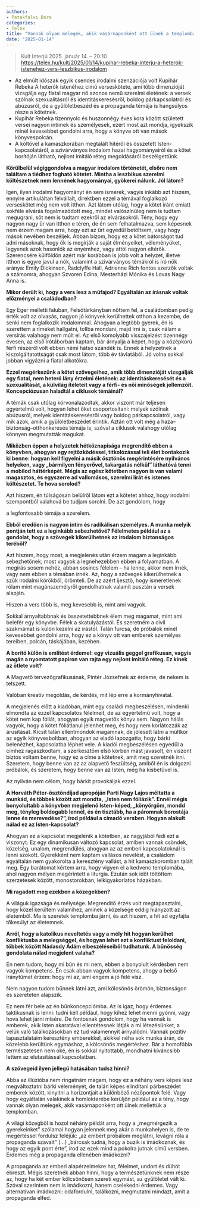 ```yaml
---
authors:
- Patakfalvi Dóra 
categories:
- Telex
title: "Vannak olyan melegek, akik vasárnaponként ott ülnek a templomban - Kupihár Rebeka"
date: "2025-01-14"
---
```


> Kult Interjú 2025. január 14. – 20:10
> https://telex.hu/kult/2025/01/14/kupihar-rebeka-interju-a-heterok-istenehez-vers-leszbikus-irodalom


 - Az elmúlt időszak egyik csendes irodalmi szenzációja volt Kupihár Rebeka A heterók istenéhez című verseskötete, ami több dimenzióját vizsgálja egy fiatal magyar nő azonos nemű szerelmi életének: a versek szólnak szexualitásról és identitáskeresésről, boldog párkapcsolatról és abúzusról, de a gyűlöletbeszéd és a propaganda témája is hangsúlyos része a kötetnek.
 - Kupihár Rebeka tizennyolc és huszonnégy éves kora között született versei nagyon intimek és személyesek, ezért most azt mondja, igyekszik minél kevesebbet gondolni arra, hogy a könyve ott van mások könyvespolcán.
 - A költővel a kamaszkorában megtalált hitéről és összetett Isten-kapcsolatáról, a szivárványos irodalom hazai hagyományairól és a kötet borítóján látható, nejlont imitáló réteg megoldásáról beszélgettünk.

**Körülbelül végiggondolva a magyar irodalom történetét, elsőre nem találtam a tiédhez fogható kötetet. Mintha a leszbikus szerelmi költészetnek nem lennének hagyományai, gyökerei nálunk. Jól látom?**

Igen, ilyen irodalmi hagyományt én sem ismerek, vagyis inkább azt hiszem, ennyire artikuláltan felvállalt, direktben ezzel a témával foglalkozó verseskötet még nem volt itthon. Azt látom utólag, hogy a kötet iránt emiatt sokféle elvárás fogalmazódott meg, mindet valószínűleg nem is tudtam megugrani, sőt nem is tudtam ezekről az elvárásokról. Tény, hogy egy nagyon nagy űr van itthon e téren, de én sem felhatalmazva, sem képesnek nem érzem magam arra, hogy ezt az űrt egyedül betöltsem, vagy hogy mások nevében beszéljek. Abban bízom, hogy ez a kötet bátorságot tud adni másoknak, hogy ők is megírják a saját élményeiket, véleményüket, legyenek azok hasonlók az enyémhez, vagy attól nagyon eltérők. Szerencsére külföldön azért már korábban is jobb volt a helyzet, illetve itthon is egyre javul a nők, valamint a szivárványos témákról is író nők aránya: Emily Dickinson, Radclyffe Hall, Adrienne Rich fontos szerzők voltak a számomra, ahogyan Szvoren Edina, Mesterházi Mónika és Lovas Nagy Anna is.



**Mikor derült ki, hogy a vers lesz a műfajod? Egyáltalán az írásnak voltak előzményei a családodban?**

Egy Eger melletti faluban, Felsőtárkányban nőttem fel, a családomban pedig érték volt az olvasás, nagyon jó könyvek kerülhettek otthon a kezembe, de senki nem foglalkozik irodalommal. Ahogyan a legtöbb gyerek, én is szerettem a rímeket hallgatni, tollba mondani, majd írni is, csak nálam a versírás valahogy nem múlt el. Az első komolyabb visszajelzést tizennégy évesen, az első írótáborban kaptam, bár árnyalja a képet, hogy a középkorú férfi részéről volt ebben némi hátsó szándék is. Ennek a helyzetnek a kiszolgáltatottságát csak most látom, több év távlatából. Jó volna sokkal jobban vigyázni a fiatal alkotókra.

**Ezzel megérkezünk a kötet szövegeihez, amik több dimenzióját vizsgálják egy fiatal, nem heteró lány érzelmi életének: az identitáskeresését és a szexualitását, a külvilág ítéleteit vagy a férfi- és női minőségek jellemzőit. Koncepciózusan haladtál a ciklusok témáinál?**



A témák csak utólag körvonalazódtak, akkor viszont már teljesen egyértelmű volt, hogyan lehet őket csoportosítani: melyek szólnak abúzusról, melyek identitáskeresésről vagy boldog párkapcsolatról, vagy mik azok, amik a gyűlöletbeszédet érintik. Aztán ott volt még a haza–biztonság–otthonkeresés témája is, szóval a ciklusok valahogy utólag könnyen megmutatták magukat.

**Miközben éppen a helyzetek hétköznapisága megrendítő ebben a könyvben, ahogyan egy rejtőzködéssel, titkolózással teli élet bontakozik ki benne: hogyan kell figyelni a másik ösztönös megérintésére nyilvános helyeken, vagy „bármilyen fényerővel, takargatás nélkül” láthatóvá tenni a mobilod háttérképét. Mégis az egész kötetben nagyon is van valami magasztos, és egyszerre ad vallomásos, szerelmi lírát és istenes költészetet. Te hova sorolod?**

Azt hiszem, én túlságosan belülről látom ezt a kötetet ahhoz, hogy irodalmi szempontból valahová be tudjam sorolni. De azt gondolom, hogy

a legfontosabb témája a szerelem.

**Ebből eredően is nagyon intim és radikálisan személyes. A munka melyik pontján tett ez a leginkább sebezhetővé? Félelmetes például az a gondolat, hogy a szövegek kikerülhetnek az irodalom biztonságos teréből?**

Azt hiszem, hogy most, a megjelenés után érzem magam a leginkább sebezhetőnek; most vagyok a legnehezebben ebben a folyamatban. A megírás sosem nehéz, abban sosincs félelem – ha lenne, akkor nem írnék, vagy nem ebben a témában írnék. Az, hogy a szövegek kikerülhetnek a szűk irodalmi körökből, örömteli. De az azért ijesztő, hogy ismeretlenek rólam mint magánszemélyről gondolhatnak valamit pusztán a versek alapján.

Hiszen a vers több is, meg kevesebb is, mint ami vagyok.

Sokkal árnyaltabbnak és összetettebbnek élem meg magamat, mint ami belefér egy könyvbe. Félek a skatulyázástól. És szeretném a civil szakmámat is külön kezelni az írástól. Talán furcsa, de próbálok minél kevesebbet gondolni arra, hogy ez a könyv ott van emberek személyes tereiben, polcán, táskájában, kezében.

**A borító külön is említést érdemel: egy vizuális geggel grafikusan, vagyis magán a nyomtatott papíron van rajta egy nejlont imitáló réteg. Ez kinek az ötlete volt?**

A Magvető tervezőgrafikusának, Pintér Józsefnek az érdeme, de nekem is tetszett.


Valóban kreatív megoldás, de kérdés, mit lép erre a kormányhivatal.

A megjelenés előtt a kiadóban, mint egy családi megbeszélésen, mindenki elmondta az ezzel kapcsolatos félelmeit, de az egyértelmű volt, hogy a kötet nem kap fóliát, ahogyan egyik magvetős könyv sem. Nagyon hálás vagyok, hogy a kötet fóliátlanul jelenhet meg, és hogy nem korlátozzák az árusítását. Kicsit talán ellentmondok magamnak, de jólesett látni a múltkor az egyik könyvesboltban, ahogyan az eladó lapozgatta, hogy bárki belenézhet, kapcsolatba léphet vele. A kiadói megbeszélésen egyedül a címhez ragaszkodtam, a szerkesztőm első körben mást javasolt, én viszont biztos voltam benne, hogy ez a címe a kötetnek, amit meg szeretnék írni. Szeretem, hogy benne van az az alapvető feszültség, amiből én is dolgozni próbálok, és szeretem, hogy benne van az Isten, még ha kisbetűvel is.

Az nyilván nem célom, hogy bárkit provokáljak ezzel.

**A Horváth Péter-ösztöndíjad apropóján Parti Nagy Lajos méltatta a munkád, és többek között azt mondta, „Isten nem fóliázik”. Ennél mégis bonyolultabb a könyvben megjelenő Isten-képed, „könyörgöm, mondd meg, tényleg boldogabb lennél, és én tisztább, ha a páromnak borostája lenne és merevedése?”, írod például a címadó versben. Hogyan alakult nálad ez az Isten-kapcsolat?**

Ahogyan ez a kapcsolat megjelenik a kötetben, az nagyjából fedi ezt a viszonyt. Ez egy dinamikusan változó kapcsolat, amiben vannak csöndek, közelség, unalom, megrendülés, ahogyan az az emberi kapcsolatoknál is lenni szokott. Gyerekként nem kaptam vallásos nevelést, a családom egyáltalán nem gyakorolta a keresztény vallást, a hit kamaszkoromban talált meg. Egy barátomat kértem arra, hogy vigyen el a kedvenc templomába, ahol nagyon mélyen megérintett a liturgia. Ezután sok időt töltöttem szerzetesek között, monostorokban, lelkigyakorlatos házakban.

**Mi ragadott meg ezekben a közegekben?**

A világuk igazsága és mélysége. Megrendítő érzés volt megtapasztalni, hogy közel kerültem valamihez, aminek a közelsége eddig hiányzott az életemből. Ma is szeretek templomba járni, és azt hiszem, a hit ad egyfajta tőkesúlyt az életemnek.

**Arról, hogy a katolikus neveltetés vagy a mély hit hogyan kerülhet konfliktusba a melegséggel, és hogyan lehet ezt a konfliktust feloldani, többek között Nádasdy Ádám elbeszéléseiből tudhatunk. A bűnösség gondolata nálad megjelent valaha?**

Én nem tudom, hogy mi bűn és mi nem, ebben a bonyolult kérdésben nem vagyok kompetens. Én csak abban vagyok kompetens, ahogy a belső iránytűmet érzem: hogy mi az, ami engem a jó felé visz.

Nem nagyon tudom bűnnek látni azt, ami kölcsönös örömön, biztonságon és szereteten alapszik.

Ez nem fér bele az én bűnkoncepciómba. Az is igaz, hogy érdemes taktikusnak is lenni: tudni kell például, hogy kihez lehet menni gyónni, vagy hova lehet járni misére. De fontosnak gondolom, hogy ha vannak is emberek, akik Isten akaratával ellentétesnek látják a mi létezésünket, a velük való találkozásokban ez tud valamennyit árnyalódni. Vannak pozitív tapasztalataim keresztény emberekkel, akikkel néha sok munka árán, de közelebb kerültünk egymáshoz, a kölcsönös megértéshez. Bár a homofóbia természetesen nem oké, én is sokkal nyitottabb, mondhatni kíváncsibb lettem az elutasítással kapcsolatban.

**A szövegeid ilyen jellegű hatásában tudsz hinni?**

Abba az illúzióba nem ringatnám magam, hogy ez a néhány vers képes lesz megváltoztatni bárki véleményét, de talán képes elindítani párbeszédet emberek között, kinyitni a horizontjait a különböző nézőpontok felé. Vagy hogy egyáltalán valakinek a homlokterébe kerüljön például az a tény, hogy vannak olyan melegek, akik vasárnaponként ott ülnek mellettük a templomban.

A világi közegből is hozol néhány példát arra, hogy a „megmérgezik a gyerekeinket” szólamai hogyan jelennek meg akár a munkahelyen is, de te megértéssel fordulsz feléjük: „az embert próbálom meglátni, levágni róla a propaganda szavait” (…) „bárcsak tudná, hogy a buzik is imádkoznak, és hogy az egyik pont érte”, írod az ezek mind a pokolra jutnak című versben. Érdemes még a propaganda ellenében imádkozni?

A propaganda az emberi alapérzelmekre hat, félelmet, undort és dühöt ébreszt. Mégis szeretnék abban hinni, hogy a természetünknek nem része az, hogy ha két ember kölcsönösen szereti egymást, az gyűlöletet vált ki. Szóval szerintem nem is imádkozni, hanem cselekedni érdemes. Vagy alternatívan imádkozni: odafordulni, találkozni, megmutatni mindazt, amit a propaganda elfed.
